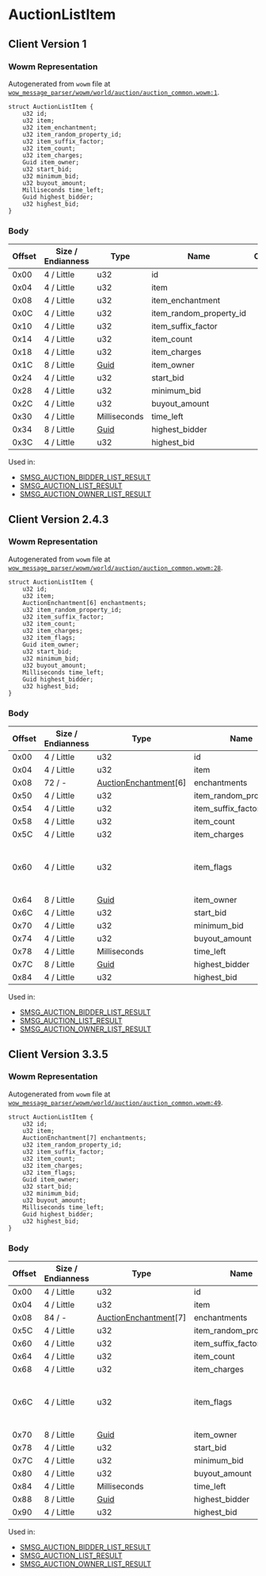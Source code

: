 # AuctionListItem

## Client Version 1

### Wowm Representation

Autogenerated from `wowm` file at [`wow_message_parser/wowm/world/auction/auction_common.wowm:1`](https://github.com/gtker/wow_messages/tree/main/wow_message_parser/wowm/world/auction/auction_common.wowm#L1).
```rust,ignore
struct AuctionListItem {
    u32 id;
    u32 item;
    u32 item_enchantment;
    u32 item_random_property_id;
    u32 item_suffix_factor;
    u32 item_count;
    u32 item_charges;
    Guid item_owner;
    u32 start_bid;
    u32 minimum_bid;
    u32 buyout_amount;
    Milliseconds time_left;
    Guid highest_bidder;
    u32 highest_bid;
}
```
### Body

| Offset | Size / Endianness | Type | Name | Comment |
| ------ | ----------------- | ---- | ---- | ------- |
| 0x00 | 4 / Little | u32 | id |  |
| 0x04 | 4 / Little | u32 | item |  |
| 0x08 | 4 / Little | u32 | item_enchantment |  |
| 0x0C | 4 / Little | u32 | item_random_property_id |  |
| 0x10 | 4 / Little | u32 | item_suffix_factor |  |
| 0x14 | 4 / Little | u32 | item_count |  |
| 0x18 | 4 / Little | u32 | item_charges |  |
| 0x1C | 8 / Little | [Guid](../types/packed-guid.md) | item_owner |  |
| 0x24 | 4 / Little | u32 | start_bid |  |
| 0x28 | 4 / Little | u32 | minimum_bid |  |
| 0x2C | 4 / Little | u32 | buyout_amount |  |
| 0x30 | 4 / Little | Milliseconds | time_left |  |
| 0x34 | 8 / Little | [Guid](../types/packed-guid.md) | highest_bidder |  |
| 0x3C | 4 / Little | u32 | highest_bid |  |


Used in:
* [SMSG_AUCTION_BIDDER_LIST_RESULT](smsg_auction_bidder_list_result.md)
* [SMSG_AUCTION_LIST_RESULT](smsg_auction_list_result.md)
* [SMSG_AUCTION_OWNER_LIST_RESULT](smsg_auction_owner_list_result.md)

## Client Version 2.4.3

### Wowm Representation

Autogenerated from `wowm` file at [`wow_message_parser/wowm/world/auction/auction_common.wowm:28`](https://github.com/gtker/wow_messages/tree/main/wow_message_parser/wowm/world/auction/auction_common.wowm#L28).
```rust,ignore
struct AuctionListItem {
    u32 id;
    u32 item;
    AuctionEnchantment[6] enchantments;
    u32 item_random_property_id;
    u32 item_suffix_factor;
    u32 item_count;
    u32 item_charges;
    u32 item_flags;
    Guid item_owner;
    u32 start_bid;
    u32 minimum_bid;
    u32 buyout_amount;
    Milliseconds time_left;
    Guid highest_bidder;
    u32 highest_bid;
}
```
### Body

| Offset | Size / Endianness | Type | Name | Comment |
| ------ | ----------------- | ---- | ---- | ------- |
| 0x00 | 4 / Little | u32 | id |  |
| 0x04 | 4 / Little | u32 | item |  |
| 0x08 | 72 / - | [AuctionEnchantment](auctionenchantment.md)[6] | enchantments |  |
| 0x50 | 4 / Little | u32 | item_random_property_id |  |
| 0x54 | 4 / Little | u32 | item_suffix_factor |  |
| 0x58 | 4 / Little | u32 | item_count |  |
| 0x5C | 4 / Little | u32 | item_charges |  |
| 0x60 | 4 / Little | u32 | item_flags | mangosone: item flags (dynamic?) (0x04 no lockId?) |
| 0x64 | 8 / Little | [Guid](../types/packed-guid.md) | item_owner |  |
| 0x6C | 4 / Little | u32 | start_bid |  |
| 0x70 | 4 / Little | u32 | minimum_bid |  |
| 0x74 | 4 / Little | u32 | buyout_amount |  |
| 0x78 | 4 / Little | Milliseconds | time_left |  |
| 0x7C | 8 / Little | [Guid](../types/packed-guid.md) | highest_bidder |  |
| 0x84 | 4 / Little | u32 | highest_bid |  |


Used in:
* [SMSG_AUCTION_BIDDER_LIST_RESULT](smsg_auction_bidder_list_result.md)
* [SMSG_AUCTION_LIST_RESULT](smsg_auction_list_result.md)
* [SMSG_AUCTION_OWNER_LIST_RESULT](smsg_auction_owner_list_result.md)

## Client Version 3.3.5

### Wowm Representation

Autogenerated from `wowm` file at [`wow_message_parser/wowm/world/auction/auction_common.wowm:49`](https://github.com/gtker/wow_messages/tree/main/wow_message_parser/wowm/world/auction/auction_common.wowm#L49).
```rust,ignore
struct AuctionListItem {
    u32 id;
    u32 item;
    AuctionEnchantment[7] enchantments;
    u32 item_random_property_id;
    u32 item_suffix_factor;
    u32 item_count;
    u32 item_charges;
    u32 item_flags;
    Guid item_owner;
    u32 start_bid;
    u32 minimum_bid;
    u32 buyout_amount;
    Milliseconds time_left;
    Guid highest_bidder;
    u32 highest_bid;
}
```
### Body

| Offset | Size / Endianness | Type | Name | Comment |
| ------ | ----------------- | ---- | ---- | ------- |
| 0x00 | 4 / Little | u32 | id |  |
| 0x04 | 4 / Little | u32 | item |  |
| 0x08 | 84 / - | [AuctionEnchantment](auctionenchantment.md)[7] | enchantments |  |
| 0x5C | 4 / Little | u32 | item_random_property_id |  |
| 0x60 | 4 / Little | u32 | item_suffix_factor |  |
| 0x64 | 4 / Little | u32 | item_count |  |
| 0x68 | 4 / Little | u32 | item_charges |  |
| 0x6C | 4 / Little | u32 | item_flags | mangosone: item flags (dynamic?) (0x04 no lockId?) |
| 0x70 | 8 / Little | [Guid](../types/packed-guid.md) | item_owner |  |
| 0x78 | 4 / Little | u32 | start_bid |  |
| 0x7C | 4 / Little | u32 | minimum_bid |  |
| 0x80 | 4 / Little | u32 | buyout_amount |  |
| 0x84 | 4 / Little | Milliseconds | time_left |  |
| 0x88 | 8 / Little | [Guid](../types/packed-guid.md) | highest_bidder |  |
| 0x90 | 4 / Little | u32 | highest_bid |  |


Used in:
* [SMSG_AUCTION_BIDDER_LIST_RESULT](smsg_auction_bidder_list_result.md)
* [SMSG_AUCTION_LIST_RESULT](smsg_auction_list_result.md)
* [SMSG_AUCTION_OWNER_LIST_RESULT](smsg_auction_owner_list_result.md)

